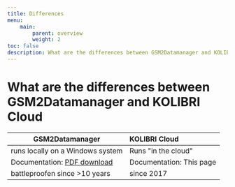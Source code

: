 ```yaml
---
title: Differences
menu:
    main:
        parent: overview
        weight: 2
toc: false
description: What are the differences between GSM2Datamanager and KOLIBRI Cloud
---
```


# What are the differences between GSM2Datamanager and KOLIBRI Cloud
| GSM2Datamanager      | KOLIBRI Cloud       |  
| ------------- | :----------- | 
|  runs locally on a Windows system    | Runs "in the cloud"  | 
| Documentation: [PDF download](http://www.keller-druck2.ch/swupdate/InstallerGSM2Datamanager/manual/MAN_Datamanager_EN_en.pdf)| Documentation: This page | 
| battleproofen since >10 years      | since 2017 | 